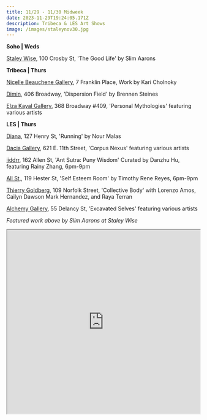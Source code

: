 ```yaml
---
title: 11/29 - 11/30 Midweek
date: 2023-11-29T19:24:05.171Z
description: Tribeca & LES Art Shows
image: /images/staleynov30.jpg
---
```

**S﻿oho | Weds**

[Staley Wise](https://www.staleywise.com/exhibitions/slim-aarons-the-good-life), 100 Crosby St, 'The Good Life' by Slim Aarons

**T﻿ribeca | Thurs**

[Nicelle Beauchene Gallery](https://nicellebeauchene.com/exhibitions/kari-cholnoky-2/), 7 Franklin Place, Work by Kari Cholnoky

[Dimin](https://www.dimin.nyc/exhibitions/13-brennen-steines-dispersion-field/press_release_text/), 406 Broadway, 'Dispersion Field' by Brennen Steines

[Elza Kayal Gallery](https://elzakayal.com/#shows), 368 Broadway #409, 'Personal Mythologies' featuring various artists

**LES | Thurs** 

[Diana](https://www.diananewyork.com/), 127 Henry St, 'Running' by Nour Malas

[Dacia Gallery](http://www.daciagallery.com/), 621 E. 11th Street, 'Corpus Nexus' featuring various artists

[iiddrr](https://iidrr.com/), 162 Allen St, 'Ant Sutra: Puny Wisdom' Curated by Danzhu Hu, featuring Rainy Zhang, 6pm-9pm

[All St](https://allstnyc.com/),, 119 Hester St, 'Self Esteem Room' by Timothy Rene Reyes, 6pm-9pm

[Thierry Goldberg](https://thierrygoldberg.com/exhibitions/88-collective-bodylorenzo-amos-cailyn-dawsonmark-hernandez-raya-terran/press_release_text/), 109 Norfolk Street, 'Collective Body' with Lorenzo Amos, Cailyn Dawson Mark Hernandez, and Raya Terran

[A﻿lchemy Gallery](https://www.instagram.com/alchemy.gallery), 55 Delancy St, 'Excavated Selves' featuring various artists

*F﻿eatured work above by Slim Aarons at Staley Wise*

<iframe src="https://www.google.com/maps/d/u/1/embed?mid=1_mdNEduebRR2f-6vhhxS_XlxX8hjOd4&ehbc=2E312F" width="100%" height="480"></iframe>
